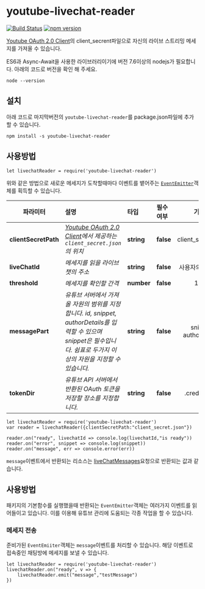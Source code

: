 # youtube-livechat-reader
[![Build Status](https://travis-ci.org/byongshintv/youtube-livechat-reader.svg?branch=master)](https://travis-ci.org/byongshintv/youtube-livechat-reader)
[![npm version](https://badge.fury.io/js/youtube-livechat-reader.svg)](https://badge.fury.io/js/youtube-livechat-reader)

[Youtube OAuth 2.0 Client](https://console.developers.google.com/apis/credentials)의 client_secrent파일으로 자신의 라이브 스트리밍 메세지를 가져올 수 있습니다.

ES6과 Async-Await을 사용한 라이브러리이기에 버전 7.6이상의 nodejs가 필요합니다. 아래의 코드로 버전을 확인 해 주세요.
```
node --version
```

## 설치
아래 코드로 마지막버전의 `youtube-livechat-reader`를 package.json파일에 추가할 수 있습니다.
```
npm install -s youtube-livechat-reader
```

## 사용방법
```
let livechatReader = require('youtube-livechat-reader')
```
위와 같은 방법으로 새로운 메세지가 도착할때마다 이벤트를 뱉어주는 [`EventEmitter`](https://nodejs.org/api/events.html)객체를 획득할 수 있습니다.


| 파라미터     |   설명     | 타입 | 필수여부 | 기본값 |
| --------     |:---------------| :-----| :-----| :-----:|
| **clientSecretPath** | *[Youtube OAuth 2.0 Client](https://console.developers.google.com/apis/credentials)에서 제공하는 `client_secret.json`의 위치* | **string** | **false** | client_secret.json 
| **liveChatId**     | *메세지를 읽을 라이브챗의 주소* | **string** | **false** | 사용자의 라이브챗
| **threshold** |  *메세지를 확인할 간격*  | **number** | **false** | 1000
| **messagePart** |  *유튜브 서버에서 가져올 자원의 범위를 지정합니다. id, snippet, authorDetails를 입력할 수 있으며 snippet은 필수입니다. 쉼표로 두가지 이상의 자원을 지정할 수 있습니다.*  | **string** | **false** | snippet, authorDetails
| **tokenDir** |  *유튜브 API 서버에서 반환된 OAuth 토큰을 저장할 장소를 지정합니다.*  | **string** | **false** | .credentials/


```
let livechatReader = require('youtube-livechat-reader')
var reader = livechatReader({clientSecretPath:"client_secret.json"})

reader.on("ready", livechatId => console.log(livechatId,"is ready"))
reader.on("error", snippet => console.log(snippet))
reader.on("message", err => console.error(err))
```

`message`이벤트에서 반환되는 리소스는 [liveChatMessages]('https://developers.google.com/youtube/v3/live/docs/liveChatMessages/list')요청으로 반환되는 값과 같습니다.


## 사용방법
패키지의 기본함수를 실행했을때 반환되는 `EventEmitter`객체는 여러가지 이벤트를 읽어들이고 있습니다. 이를 이용해 유튜브 관리에 도움되는 각종 작업을 할 수 있습니다.

### 메세지 전송
준비가된 `EventEmiiter`객체는 `message`이벤트를 처리할 수 있습니다. 해당 이벤트로 접속중인 채팅방에 메세지를 보낼 수 있습니다.
```
let livechatReader = require('youtube-livechat-reader')
livechatReader.on("ready", v => {
    livechatReader.emit("message","testMessage")
})
```
